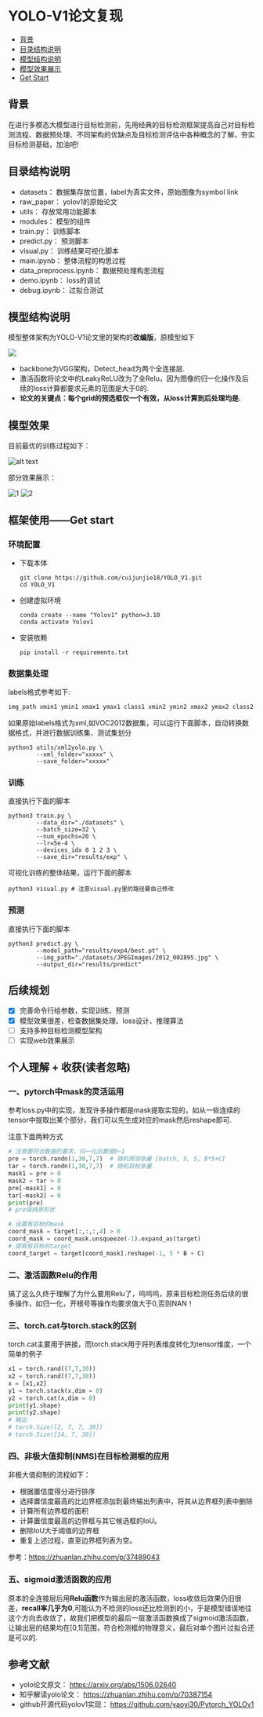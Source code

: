 # YOLO-V1论文复现

- [背景](#section1)
- [目录结构说明](#section2)
- [模型结构说明](#section3)
- [模型效果展示](#section4)
- [Get Start](#section5)

<a id="section1"></a>
## 背景

在进行多模态大模型进行目标检测前，先用经典的目标检测框架提高自己对目标检测流程、数据预处理、不同架构的优缺点及目标检测评估中各种概念的了解，夯实目标检测基础，加油吧!

<a id="section2"></a>
## 目录结构说明

- datasets： 数据集存放位置，label为真实文件，原始图像为symbol link
- raw_paper： yolov1的原始论文
- utils： 存放常用功能脚本
- modules： 模型的组件
- train.py： 训练脚本
- predict.py： 预测脚本
- visual.py： 训练结果可视化脚本
- main.ipynb： 整体流程的构思过程
- data_preprocess.ipynb： 数据预处理构思流程
- demo.ipynb： loss的调试
- debug.ipynb： 过拟合测试

<a id="section3"></a>
## 模型结构说明

模型整体架构为YOLO-V1论文里的架构的**改编版**，原模型如下

![](readme_images/a.png)

- backbone为VGG架构，Detect_head为两个全连接层.
- 激活函数将论文中的LeakyReLU改为了全Relu，因为图像的归一化操作及后续的loss计算都要求元素的范围是大于0的.
- **论文的关键点：每个grid的预选框仅一个有效，从loss计算到后处理均是.**

<a id="section4"></a>
## 模型效果

目前最优的训练过程如下：

![alt text](readme_images/b.png)

部分效果展示：

![1](readme_images/1.png)
![2](readme_images/2.png)

<a id="section5"></a>
## 框架使用——Get start

### 环境配置

- 下载本体
  ```shell
  git clone https://github.com/cuijunjie18/YOLO_V1.git
  cd YOLO_V1
  ```
- 创建虚拟环境
  ```shell
  conda create --name "Yolov1" python=3.10
  conda activate Yolov1
  ```

- 安装依赖
  ```shell
  pip install -r requirements.txt
  ```

### 数据集处理

labels格式参考如下:
```txt
img_path xmin1 ymin1 xmax1 ymax1 class1 xmin2 ymin2 xmax2 ymax2 class2
```

如果原始labels格式为xml,如VOC2012数据集，可以运行下面脚本，自动转换数据格式，并进行数据训练集、测试集划分

```shell
python3 utils/xml2yolo.py \
        --xml_folder="xxxxx" \
        --save_folder="xxxxx"
```

### 训练

直接执行下面的脚本
```shell
python3 train.py \
        --data_dir="./datasets" \
        --batch_size=32 \
        --num_epochs=20 \
        --lr=5e-4 \
        --devices_idx 0 1 2 3 \
        --save_dir="results/exp" \
```

可视化训练的整体结果，运行下面的脚本

```shell
python3 visual.py # 注意visual.py里的路径要自己修改
```

### 预测

直接执行下面的脚本
```shell
python3 predict.py \
        --model_path="results/exp4/best.pt" \
        --img_path="./datasets/JPEGImages/2012_002895.jpg" \
        --output_dir="results/predict"
```

## 后续规划

- [x] 完善命令行给参数，实现训练、预测
- [x] 模型效果很差，检查数据集处理、loss设计、推理算法
- [ ] 支持多种目标检测模型架构
- [ ] 实现web效果展示

## 个人理解 + 收获(读者忽略)

### 一、pytorch中mask的灵活运用

参考loss.py中的实现，发现许多操作都是mask提取实现的，如从一些连续的tensor中提取出某个部分，我们可以先生成对应的mask然后reshape即可.

注意下面两种方式

```py
# 注意要符合数据的要求，归一化后数值0~1
pre = torch.randn(1,30,7,7)  # 随机预测张量 [batch, S, S, B*5+C]
tar = torch.randn(1,30,7,7)  # 随机目标张量
mask1 = pre > 0
mask2 = tar > 0
pre[~mask1] = 0
tar[~mask2] = 0
print(pre)
# pre保持原形状
```

```py
# 设置有目标的mask
coord_mask = target[:,:,:,4] > 0
coord_mask = coord_mask.unsqueeze(-1).expand_as(target)
# 提取有目标的target
coord_target = target[coord_mask].reshape(-1, 5 * B + C)
```

### 二、激活函数Relu的作用

搞了这么久终于理解了为什么要用Relu了，呜呜呜，原来目标检测任务后续的很多操作，如归一化，开根号等操作均要求值大于0,否则NAN！

### 三、torch.cat与torch.stack的区别

torch.cat主要用于拼接，而torch.stack用于将列表维度转化为tensor维度，一个简单的例子

```py
x1 = torch.rand((7,7,30))
x2 = torch.rand((7,7,30))
x = [x1,x2]
y1 = torch.stack(x,dim = 0)
y2 = torch.cat(x,dim = 0)
print(y1.shape)
print(y2.shape)
# 输出
# torch.Size([2, 7, 7, 30])
# torch.Size([14, 7, 30])
```

### 四、非极大值抑制(NMS)在目标检测框的应用

非极大值抑制的流程如下：

- 根据置信度得分进行排序
- 选择置信度最高的比边界框添加到最终输出列表中，将其从边界框列表中删除
- 计算所有边界框的面积
- 计算置信度最高的边界框与其它候选框的IoU。
- 删除IoU大于阈值的边界框
- 重复上述过程，直至边界框列表为空。

参考：https://zhuanlan.zhihu.com/p/37489043

### 五、sigmoid激活函数的应用

原本的全连接层后用**Relu函数**作为输出层的激活函数，loss收敛后效果仍旧很差，**recall率几乎为0**,可能认为不检测的loss还比检测到的小，于是模型错误地往这个方向去收敛了，故我们把模型的最后一层激活函数换成了sigmoid激活函数，让输出层的结果均在[0,1]范围，符合检测框的物理意义，最后对单个图片过拟合还是可以的.

## 参考文献

- yolo论文原文： https://arxiv.org/abs/1506.02640
- 知乎解读yolo论文： https://zhuanlan.zhihu.com/p/70387154
- github开源代码yolov1实现： https://github.com/yaoyi30/Pytorch_YOLOv1